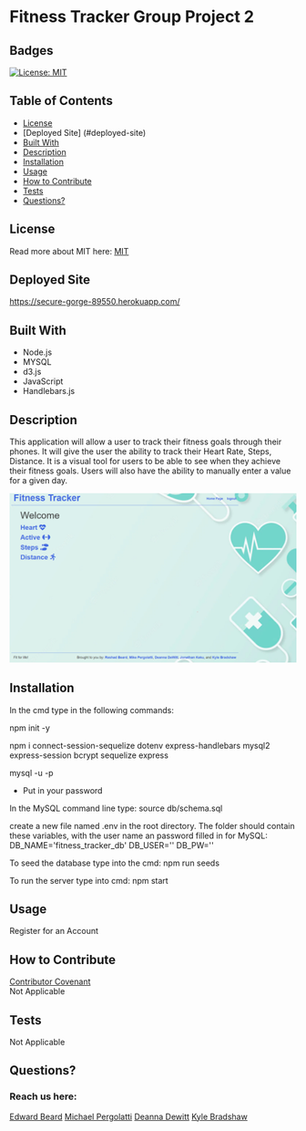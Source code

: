 # Fitness Tracker Group Project 2

 ## Badges
  [![License: MIT](https://img.shields.io/badge/License-MIT-yellow.svg)](https://opensource.org/licenses/MIT)
  
  ## Table of Contents
  * [License](#license)
  * [Deployed Site] (#deployed-site)
  * [Built With](#built-with) 
  * [Description](#description)
  * [Installation](#installation)
  * [Usage](#usage)
  * [How to Contribute](#how-to-contribute)
  * [Tests](#tests)
  * [Questions?](#questions)
  
  ## License
  Read more about MIT here:
  [MIT](https://opensource.org/licenses/MIT)

  ## Deployed Site

  https://secure-gorge-89550.herokuapp.com/

  ## Built With
  * Node.js
  * MYSQL
  * d3.js
  * JavaScript
  * Handlebars.js

  ## Description
  This application will allow a user to track their fitness goals through their phones. It will give  the user the ability to track their Heart Rate, Steps, Distance. It is a visual tool for users to be able to see when they achieve their fitness goals. Users will also have the ability to manually enter a value for a given day.

  ![alt text](./public/images/Capture.PNG)

  ## Installation 

  In the cmd type in the following commands:

  npm init -y

  npm i connect-session-sequelize dotenv express-handlebars mysql2 express-session bcrypt sequelize express

  mysql -u <username> -p
  * Put in your password

  In the MySQL command line type:
  source db/schema.sql

  create a new file named .env in the root directory.  The folder should contain these variables, with the user name an password filled in for MySQL:
  DB_NAME='fitness_tracker_db'
  DB_USER=''
  DB_PW=''

  To seed the database type into the cmd:
  npm run seeds

  To run the server type into cmd:
  npm start

  ## Usage
  Register for an Account
  
  ## How to Contribute
  [Contributor Covenant](https://www.contributor-covenant.org/)  
  Not Applicable
  
  ## Tests
  Not Applicable
  
  ## Questions?
  ### Reach us here: 
  [Edward Beard](https://github.com/erbeard)
  [Michael Pergolatti](https://github.com/Mpergolatti) 
  [Deanna Dewitt](https://github.com/deanna-dewitt14)
  [Kyle Bradshaw](https://github.com/kabradshaw1)



